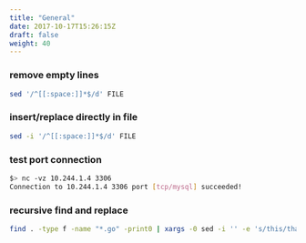 ```yaml
---
title: "General"
date: 2017-10-17T15:26:15Z
draft: false
weight: 40
---
```


<!--ts-->


<!-- Added by: morelly_t1, at: Fri 05 Mar 2021 08:37:27 PM CET -->

<!--te-->

### remove empty lines
```bash
sed '/^[[:space:]]*$/d' FILE
```

### insert/replace directly in file
```bash
sed -i '/^[[:space:]]*$/d' FILE
```

### test port connection
```bash
$> nc -vz 10.244.1.4 3306
Connection to 10.244.1.4 3306 port [tcp/mysql] succeeded!
```

### recursive find and replace
```bash
find . -type f -name "*.go" -print0 | xargs -0 sed -i '' -e 's/this/that/g'
```
